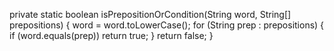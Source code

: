 private static boolean isPrepositionOrCondition(String word, String[] prepositions) {
        word = word.toLowerCase();
        for (String prep : prepositions) {
            if (word.equals(prep)) return true;
        }
        return false;
    }